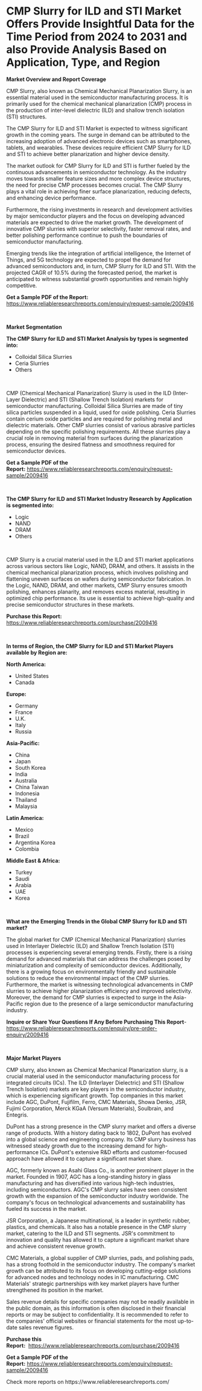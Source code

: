 <p><h1>CMP Slurry for ILD and STI Market Offers Provide Insightful Data for the Time Period from 2024 to 2031 and also Provide Analysis Based on Application, Type, and Region</h1></p><p><strong>Market Overview and Report Coverage</strong></p>
<p><p>CMP Slurry, also known as Chemical Mechanical Planarization Slurry, is an essential material used in the semiconductor manufacturing process. It is primarily used for the chemical mechanical planarization (CMP) process in the production of inter-level dielectric (ILD) and shallow trench isolation (STI) structures.</p><p>The CMP Slurry for ILD and STI Market is expected to witness significant growth in the coming years. The surge in demand can be attributed to the increasing adoption of advanced electronic devices such as smartphones, tablets, and wearables. These devices require efficient CMP Slurry for ILD and STI to achieve better planarization and higher device density.</p><p>The market outlook for CMP Slurry for ILD and STI is further fueled by the continuous advancements in semiconductor technology. As the industry moves towards smaller feature sizes and more complex device structures, the need for precise CMP processes becomes crucial. The CMP Slurry plays a vital role in achieving finer surface planarization, reducing defects, and enhancing device performance.</p><p>Furthermore, the rising investments in research and development activities by major semiconductor players and the focus on developing advanced materials are expected to drive the market growth. The development of innovative CMP slurries with superior selectivity, faster removal rates, and better polishing performance continue to push the boundaries of semiconductor manufacturing.</p><p>Emerging trends like the integration of artificial intelligence, the Internet of Things, and 5G technology are expected to propel the demand for advanced semiconductors and, in turn, CMP Slurry for ILD and STI. With the projected CAGR of 10.5% during the forecasted period, the market is anticipated to witness substantial growth opportunities and remain highly competitive.</p></p>
<p><strong>Get a Sample PDF of the Report:</strong> <a href="https://www.reliableresearchreports.com/enquiry/request-sample/2009416">https://www.reliableresearchreports.com/enquiry/request-sample/2009416</a></p>
<p>&nbsp;</p>
<p><strong>Market Segmentation</strong></p>
<p><strong>The CMP Slurry for ILD and STI Market Analysis by types is segmented into:</strong></p>
<p><ul><li>Colloidal Silica Slurries</li><li>Ceria Slurries</li><li>Others</li></ul></p>
<p>&nbsp;</p>
<p><p>CMP (Chemical Mechanical Planarization) Slurry is used in the ILD (Inter-Layer Dielectric) and STI (Shallow Trench Isolation) markets for semiconductor manufacturing. Colloidal Silica Slurries are made of tiny silica particles suspended in a liquid, used for oxide polishing. Ceria Slurries contain cerium oxide particles and are required for polishing metal and dielectric materials. Other CMP slurries consist of various abrasive particles depending on the specific polishing requirements. All these slurries play a crucial role in removing material from surfaces during the planarization process, ensuring the desired flatness and smoothness required for semiconductor devices.</p></p>
<p><strong>Get a Sample PDF of the Report:</strong>&nbsp;<a href="https://www.reliableresearchreports.com/enquiry/request-sample/2009416">https://www.reliableresearchreports.com/enquiry/request-sample/2009416</a></p>
<p>&nbsp;</p>
<p><strong>The CMP Slurry for ILD and STI Market Industry Research by Application is segmented into:</strong></p>
<p><ul><li>Logic</li><li>NAND</li><li>DRAM</li><li>Others</li></ul></p>
<p>&nbsp;</p>
<p><p>CMP Slurry is a crucial material used in the ILD and STI market applications across various sectors like Logic, NAND, DRAM, and others. It assists in the chemical mechanical planarization process, which involves polishing and flattening uneven surfaces on wafers during semiconductor fabrication. In the Logic, NAND, DRAM, and other markets, CMP Slurry ensures smooth polishing, enhances planarity, and removes excess material, resulting in optimized chip performance. Its use is essential to achieve high-quality and precise semiconductor structures in these markets.</p></p>
<p><strong>Purchase this Report:</strong>&nbsp; <a href="https://www.reliableresearchreports.com/purchase/2009416">https://www.reliableresearchreports.com/purchase/2009416</a></p>
<p>&nbsp;</p>
<p><strong>In terms of Region, the CMP Slurry for ILD and STI Market Players available by Region are:</strong></p>
<p>
    <p> <strong> North America: </strong>
        <ul>
            <li>United States</li>
            <li>Canada</li>
        </ul>
        </p> 
    <p> <strong> Europe: </strong>
        <ul>
            <li>Germany</li>
            <li>France</li>
            <li>U.K.</li>
            <li>Italy</li>
            <li>Russia</li>
        </ul>
        </p> 
    <p> <strong> Asia-Pacific: </strong>
        <ul>
            <li>China</li>
            <li>Japan</li>
            <li>South Korea</li>
            <li>India</li>
            <li>Australia</li>
            <li>China Taiwan</li>
            <li>Indonesia</li>
            <li>Thailand</li>
            <li>Malaysia</li>
        </ul>
        </p> 
    <p> <strong> Latin America: </strong>
        <ul>
            <li>Mexico</li>
            <li>Brazil</li>
            <li>Argentina Korea</li>
            <li>Colombia</li>
        </ul>
        </p> 
    <p> <strong> Middle East & Africa: </strong>
        <ul>
            <li>Turkey</li>
            <li>Saudi</li>
            <li>Arabia</li>
            <li>UAE</li>
            <li>Korea</li>
        </ul>
    </p>
    </p>
<p>&nbsp;</p>
<p><strong>What are the Emerging Trends in the Global CMP Slurry for ILD and STI market?</strong></p>
<p><p>The global market for CMP (Chemical Mechanical Planarization) slurries used in Interlayer Dielectric (ILD) and Shallow Trench Isolation (STI) processes is experiencing several emerging trends. Firstly, there is a rising demand for advanced materials that can address the challenges posed by miniaturization and complexity of semiconductor devices. Additionally, there is a growing focus on environmentally friendly and sustainable solutions to reduce the environmental impact of the CMP slurries. Furthermore, the market is witnessing technological advancements in CMP slurries to achieve higher planarization efficiency and improved selectivity. Moreover, the demand for CMP slurries is expected to surge in the Asia-Pacific region due to the presence of a large semiconductor manufacturing industry.</p></p>
<p><strong>Inquire or Share Your Questions If Any Before Purchasing This Report</strong>- <a href="https://www.reliableresearchreports.com/enquiry/pre-order-enquiry/2009416">https://www.reliableresearchreports.com/enquiry/pre-order-enquiry/2009416</a></p>
<p>&nbsp;</p>
<p><strong>Major Market Players</strong></p>
<p><p>CMP slurry, also known as Chemical Mechanical Planarization slurry, is a crucial material used in the semiconductor manufacturing process for integrated circuits (ICs). The ILD (Interlayer Dielectric) and STI (Shallow Trench Isolation) markets are key players in the semiconductor industry, which is experiencing significant growth. Top companies in this market include AGC, DuPont, Fujifilm, Ferro, CMC Materials, Showa Denko, JSR, Fujimi Corporation, Merck KGaA (Versum Materials), Soulbrain, and Entegris.</p><p>DuPont has a strong presence in the CMP slurry market and offers a diverse range of products. With a history dating back to 1802, DuPont has evolved into a global science and engineering company. Its CMP slurry business has witnessed steady growth due to the increasing demand for high-performance ICs. DuPont's extensive R&D efforts and customer-focused approach have allowed it to capture a significant market share.</p><p>AGC, formerly known as Asahi Glass Co., is another prominent player in the market. Founded in 1907, AGC has a long-standing history in glass manufacturing and has diversified into various high-tech industries, including semiconductors. AGC's CMP slurry sales have seen consistent growth with the expansion of the semiconductor industry worldwide. The company's focus on technological advancements and sustainability has fueled its success in the market.</p><p>JSR Corporation, a Japanese multinational, is a leader in synthetic rubber, plastics, and chemicals. It also has a notable presence in the CMP slurry market, catering to the ILD and STI segments. JSR's commitment to innovation and quality has allowed it to capture a significant market share and achieve consistent revenue growth.</p><p>CMC Materials, a global supplier of CMP slurries, pads, and polishing pads, has a strong foothold in the semiconductor industry. The company's market growth can be attributed to its focus on developing cutting-edge solutions for advanced nodes and technology nodes in IC manufacturing. CMC Materials' strategic partnerships with key market players have further strengthened its position in the market.</p><p>Sales revenue details for specific companies may not be readily available in the public domain, as this information is often disclosed in their financial reports or may be subject to confidentiality. It is recommended to refer to the companies' official websites or financial statements for the most up-to-date sales revenue figures.</p></p>
<p><strong>Purchase this Report:</strong>&nbsp;&nbsp;<a href="https://www.reliableresearchreports.com/purchase/2009416">https://www.reliableresearchreports.com/purchase/2009416</a></p>
<p></p>
<p><strong>Get a Sample PDF of the Report:</strong>&nbsp;<a href="https://www.reliableresearchreports.com/enquiry/request-sample/2009416">https://www.reliableresearchreports.com/enquiry/request-sample/2009416</a></p>
<p>Check more reports on https://www.reliableresearchreports.com/</p>